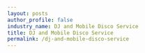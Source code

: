 ```yaml
---
layout: posts 
author_profile: false 
industry_name: DJ and Mobile Disco Service
title: DJ and Mobile Disco Service
permalink: /dj-and-mobile-disco-service
---
```

